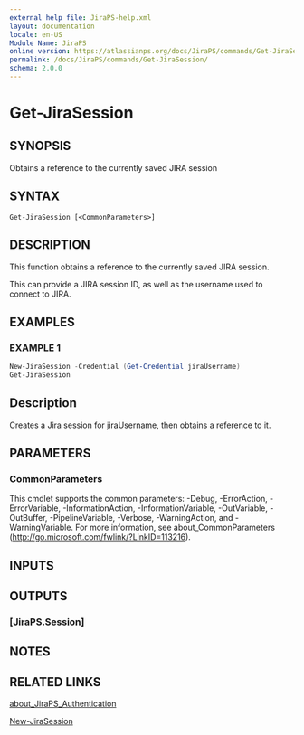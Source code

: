 ```yaml
---
external help file: JiraPS-help.xml
layout: documentation
locale: en-US
Module Name: JiraPS
online version: https://atlassianps.org/docs/JiraPS/commands/Get-JiraSession/
permalink: /docs/JiraPS/commands/Get-JiraSession/
schema: 2.0.0
---
```


# Get-JiraSession

## SYNOPSIS

Obtains a reference to the currently saved JIRA session

## SYNTAX

```
Get-JiraSession [<CommonParameters>]
```

## DESCRIPTION

This function obtains a reference to the currently saved JIRA session.

This can provide a JIRA session ID, as well as the username used to connect to JIRA.

## EXAMPLES

### EXAMPLE 1

```powershell
New-JiraSession -Credential (Get-Credential jiraUsername)
Get-JiraSession
```

Description  
 -----------  
Creates a Jira session for jiraUsername, then obtains a reference to it.

## PARAMETERS

### CommonParameters
This cmdlet supports the common parameters: -Debug, -ErrorAction, -ErrorVariable, -InformationAction, -InformationVariable, -OutVariable, -OutBuffer, -PipelineVariable, -Verbose, -WarningAction, and -WarningVariable. For more information, see about_CommonParameters (http://go.microsoft.com/fwlink/?LinkID=113216).

## INPUTS

## OUTPUTS

### [JiraPS.Session]

## NOTES

## RELATED LINKS

[about_JiraPS_Authentication](../../about/authentication.html)

[New-JiraSession](../New-JiraSession/)

